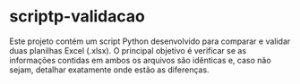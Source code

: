 # scriptp-validacao
Este projeto contém um script Python desenvolvido para comparar e validar duas planilhas Excel (.xlsx). O principal objetivo é verificar se as informações contidas em ambos os arquivos são idênticas e, caso não sejam, detalhar exatamente onde estão as diferenças.
